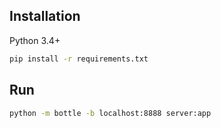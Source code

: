 ## Installation

Python 3.4+

```bash
pip install -r requirements.txt
```


## Run

```bash
python -m bottle -b localhost:8888 server:app
```
